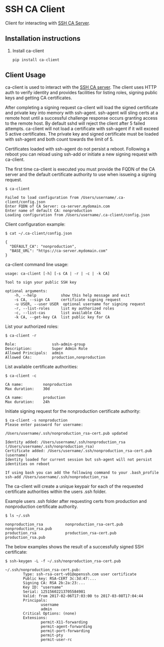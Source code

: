 # SSH CA Client

Client for interacting with [SSH CA Server](https://github.com/commercehub-oss/ssh-ca-server).


## Installation instructions

1. Install ca-client
    ```
    pip install ca-client
    ```

## Client Usage

ca-client is used to interact with the [SSH CA server]((https://github.com/commercehub-oss/ssh-ca-server)).  The client uses HTTP auth to verify identity and provides facilities for listing roles, signing public keys and getting CA certificates.

After completing a signing request ca-client will load the signed certificate and private key into memory with ssh-agent.  ssh-agent will sling certs at a remote host until a successful challenge response occurs granting access to the remote host.  By default sshd will reject the client after 5 failed attempts.  ca-client will not load a certificate with ssh-agent if it will exceed 5 active certificates.  The private key and signed certificate must be loaded with ssh-agent and both count towards the limit of 5.

Certificates loaded with ssh-agent do not persist a reboot.  Following a reboot you can reload using ssh-add or initiate a new signing request with ca-client.


The first time ca-client is executed you must provide the FQDN of the CA server and the default certificate authority to use when issueing a signing request.

```
$ ca-client
 
Failed to load configuration from /Users/username/.ca-client/config.json
Enter FQDN of CA Server: ca-server.mydomain.com
Enter name of default CA: nonproduction
Loading configuration from /Users/username/.ca-client/config.json
```

Client configuration example:
```
$ cat ~/.ca-client/config.json
 
{
  "DEFAULT_CA": "nonproduction",
  "BASE_URL": "https://ca-server.mydomain.com"
}
```

ca-client command line usage:
```
usage: ca-client [-h] [-s CA | -r | -c | -k CA]
 
Tool to sign your public SSH key
 
optional arguments:
	-h, --help           show this help message and exit
	-s CA, --sign CA     certificate signing request
	-u USER, --user USER  optional username for signing request
	-r, --list-roles     list my authorized roles
	-c, --list-cas       list available CAs
	-k CA, --get-key CA  list public key for CA
```

List your authorized roles:
```
$ ca-client -r
 
Role:                ssh-admin-group
Description:         Super Admin Role
Allowed Principals:  admin
Allowed CAs:         production,nonproduction
```

List available certificate authorities:
```
$ ca-client -c
 
CA name:         nonproduction
Max duration:    30d
 
CA name:         production
Max duration:    24h
```

Initiate signing request for the nonproduction certificate authority:
```
$ ca-client -s nonproduction
Please enter password for username:
 
/Users/username/.ssh/nonproduction_rsa-cert.pub updated
 
Identity added: /Users/username/.ssh/nonproduction_rsa (/Users/username/.ssh/nonproduction_rsa)
Certificate added: /Users/username/.ssh/nonproduction_rsa-cert.pub (username)
Identity loaded for current session but ssh-agent will not persist identities on reboot
 
If using bash you can add the following command to your .bash_profile
ssh-add /Users/username/.ssh/nonproduction_rsa
```

The ca-client will create a unique keypair for each of the requested certificate authorities within the users .ssh folder.

Example users .ssh folder after requesting certs from production and nonproduction certificate authority.
```
$ ls ~/.ssh
 
nonproduction_rsa          nonproduction_rsa-cert.pub nonproduction_rsa.pub
production_rsa             production_rsa-cert.pub    production_rsa.pub
```

The below examples shows the result of a successfully signed SSH certificate:

```
$ ssh-keygen -L -f ~/.ssh/nonproduction_rsa-cert.pub 
 
~/.ssh/nonproduction_rsa-cert.pub:
        Type: ssh-rsa-cert-v01@openssh.com user certificate
        Public key: RSA-CERT 3c:3d:47:...
        Signing CA: RSA 2b:2a:23:...
        Key ID: "username"
        Serial: 12515602213705584981
        Valid: from 2017-02-06T17:03:00 to 2017-03-08T17:04:44
        Principals: 
                username
                admin
        Critical Options: (none)
        Extensions: 
                permit-X11-forwarding
                permit-agent-forwarding
                permit-port-forwarding
                permit-pty
                permit-user-rc
```
